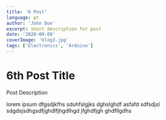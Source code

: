 ```yaml
---
title: '6 Post'
language: pt
author: 'John Doe'
excerpt: short description for post
date: '2020-09-09'
coverImage: 'blog3.jpg'
tags: ['Electronics', 'Arduino']
---
```


# 6th Post Title

Post Description

lorem ipsum dfgsdjkfhs sduhfslgjks dghslghdf asfafd sdfsdjsl sdgdsjsdhgsdfjghdlfjhgdlhgd jfghdfjgh ghdfllgdhs
